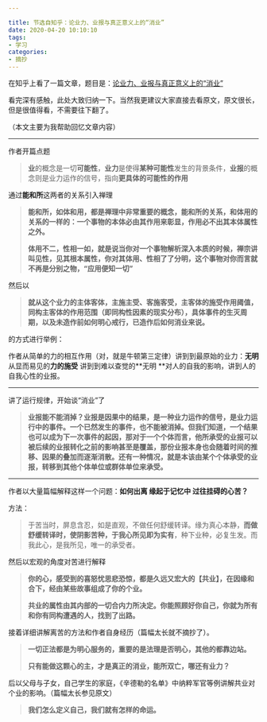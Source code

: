 ```yaml
---

title: 节选自知乎：论业力、业报与真正意义上的“消业”
date: 2020-04-20 10:10:10
tags: 
- 学习 
categories: 
- 摘抄
---
```

在知乎上看了一篇文章，题目是：[论业力、业报与真正意义上的“消业”](https://zhuanlan.zhihu.com/p/122340191)

看完深有感触，此处大致归纳一下。当然我更建议大家直接去看原文，原文很长，但是很值得看，不需要往下翻了。 

（本文主要为我帮助回忆文章内容）

---

作者开篇点题

> **业**的概念是一切**可能性**，**业力**是使得**某种可能性**发生的背景条件，**业报**的概念则是业力运作的信号，指向**更具体的可能性的作用**

通过**能和所**这两者的关系引入禅理

> **能和所，如体和用，都是禅理中非常重要的概念，能和所的关系，和体用的关系的一样的：一个事物的本体必由其作用来彰显，作用必不出其本体属性之外。**
>
> **体用不二，性相一如，就是说当你对一个事物解析深入本质的时候，禅宗讲叫见性，见其根本属性，你对其体用、性相了了分明，这个事物对你而言就不再是分别之物，“应用便知一切”**

然后以

> **就从这个业力的主体客体，主施主受、客施客受，主客体的施受作用阈值，同构主客体的作用范围（即同构性因素的现实分布），具体事件的生灭周期，以及未造作前如何明心戒行，已造作后如何消业来说。** 

的方式进行举例：

作者从简单的力的相互作用（对，就是牛顿第三定律）讲到到最原始的业力：**无明**
从显而易见的**力的施受** 讲到到难以查觉的**无明 **对人的自我的影响，讲到人的自我心性的业报。

---



讲了运行规律，开始谈“消业”了

> **业报能不能消掉？业报是因果中的结果，是一种业力运作的信号，是业力运行中的事件。一个已然发生的事件，也不能被消掉。但我们知道，一个结果也可以成为下一次事件的起因，那对于一个个体而言，他所承受的业报可以被后续的业报转化之前的影响甚至是覆盖，那份业报本身也会随着时间的推移、因果的叠加而逐渐消散。还有一种情况，就是本该由某个个体承受的业报，转移到其他个体单位或群体单位来承受。**

---



作者以大量篇幅解释这样一个问题：**如何出离 缘起于记忆中 过往挂碍的心苦？**

方法：

> 于苦当时，屏息含忍，如是直观，不做任何舒缓转译。缘为真心本静，**而做舒缓转译时，使阴影苦种，于我心所见即为实有**，种下业种，必复生发。而我此心，是我所见，唯一的承受者。

然后以宏观的角度对苦进行解释

> **你的心，感受到的喜怒忧思悲恐惊，都是久远又宏大的【共业】，在因缘和合下，经由某些故事组成了你的个业。** 
>
> **共业的属性由其内部的一切合内力所决定。你能照顾好你自己，你就为所有和你有同构遭遇的人，找到了出路。**

接着详细讲解离苦的方法和作者自身经历（篇幅太长就不摘抄了）。

> **一切正法都是为明心服务的，重要的是法理是否明心，其他的都靠边站。**
>
> **只有能做这颗心的主，才是真正的消业，能所双亡，哪还有业力？**

后以父母与子女，自己学生的家庭，《辛德勒的名单》中纳粹军官等例讲解共业对个业的影响。（篇幅太长参见原文）

> **我们怎么定义自己，我们就有怎样的命运。**





















